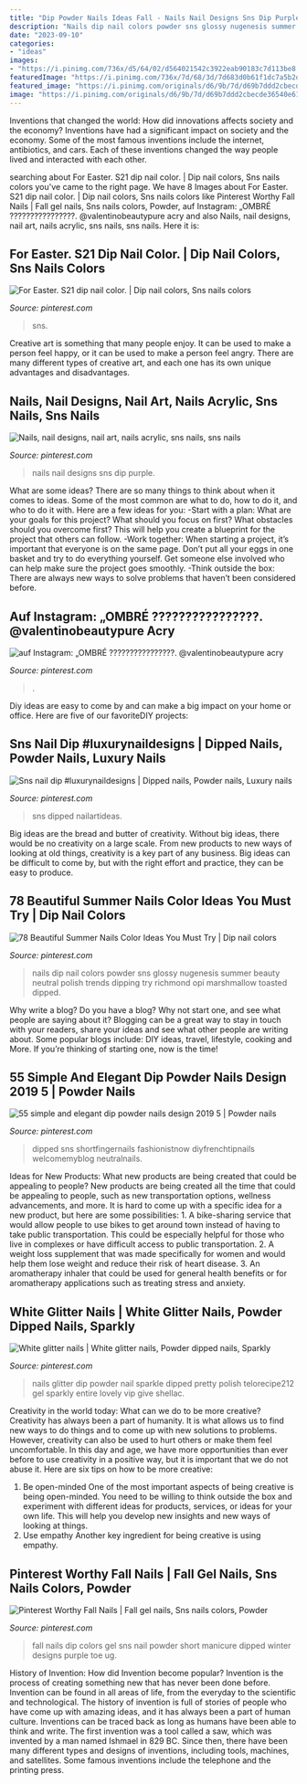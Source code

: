 ```yaml
---
title: "Dip Powder Nails Ideas Fall - Nails Nail Designs Sns Dip Purple"
description: "Nails dip nail colors powder sns glossy nugenesis summer beauty neutral polish trends dipping try richmond opi marshmallow toasted dipped"
date: "2023-09-10"
categories:
- "ideas"
images:
- "https://i.pinimg.com/736x/d5/64/02/d564021542c3922eab90183c7d113be8.jpg"
featuredImage: "https://i.pinimg.com/736x/7d/68/3d/7d683d0b61f1dc7a5b2d79802c904708.jpg"
featured_image: "https://i.pinimg.com/originals/d6/9b/7d/d69b7ddd2cbecde36540e6155c9695f1.jpg"
image: "https://i.pinimg.com/originals/d6/9b/7d/d69b7ddd2cbecde36540e6155c9695f1.jpg"
---
```



Inventions that changed the world: How did innovations affects society and the economy?
Inventions have had a significant impact on society and the economy. Some of the most famous inventions include the internet, antibiotics, and cars. Each of these inventions changed the way people lived and interacted with each other.

	

		
searching about For Easter. S21 dip nail color. | Dip nail colors, Sns nails colors you've came to the right page. We have 8 Images about For Easter. S21 dip nail color. | Dip nail colors, Sns nails colors like Pinterest Worthy Fall Nails | Fall gel nails, Sns nails colors, Powder, auf Instagram: „OMBRÉ ????????????????. @valentinobeautypure acry and also Nails, nail designs, nail art, nails acrylic, sns nails, sns nails. Here it is:
		
    
## For Easter. S21 Dip Nail Color. | Dip Nail Colors, Sns Nails Colors

<img loading=lazy src="https://i.pinimg.com/originals/95/e2/f4/95e2f455fb4b6b0274c2ac8a51d00fe8.jpg" onerror="this.onerror=null;this.src='https://tse4.mm.bing.net/th?id=OIP.UkQZ1snoBGgULjyZT3bVWwHaJ4&amp;pid=15.1';" alt="For Easter. S21 dip nail color. | Dip nail colors, Sns nails colors">

_Source: pinterest.com_

>sns. 

	

Creative art is something that many people enjoy. It can be used to make a person feel happy, or it can be used to make a person feel angry. There are many different types of creative art, and each one has its own unique advantages and disadvantages.

    
## Nails, Nail Designs, Nail Art, Nails Acrylic, Sns Nails, Sns Nails

<img loading=lazy src="https://i.pinimg.com/736x/a0/b8/ae/a0b8ae767c18ee60dbfb3ef5e71e6133.jpg" onerror="this.onerror=null;this.src='https://tse1.mm.bing.net/th?id=OIP.vZwUcFl9P3UiNinCn0vY4wHaHa&amp;pid=15.1';" alt="Nails, nail designs, nail art, nails acrylic, sns nails, sns nails">

_Source: pinterest.com_

>nails nail designs sns dip purple. 

	

What are some ideas?
There are so many things to think about when it comes to ideas. Some of the most common are what to do, how to do it, and who to do it with. Here are a few ideas for you: 
-Start with a plan: What are your goals for this project? What should you focus on first? What obstacles should you overcome first? This will help you create a blueprint for the project that others can follow. 
-Work together: When starting a project, it’s important that everyone is on the same page. Don’t put all your eggs in one basket and try to do everything yourself. Get someone else involved who can help make sure the project goes smoothly. 
-Think outside the box: There are always new ways to solve problems that haven’t been considered before.

    
## Auf Instagram: „OMBRÉ ????????????????. @valentinobeautypure Acry

<img loading=lazy src="https://i.pinimg.com/736x/42/ee/f2/42eef20568519733ed3018c0ebcf59af.jpg" onerror="this.onerror=null;this.src='https://tse4.mm.bing.net/th?id=OIP.u8ys5opIQYZMfLL9wqynkAHaJQ&amp;pid=15.1';" alt="auf Instagram: „OMBRÉ ????????????????. @valentinobeautypure acry">

_Source: pinterest.com_

>. 

	

Diy ideas are easy to come by and can make a big impact on your home or office. Here are five of our favoriteDIY projects: 

    
## Sns Nail Dip #luxurynaildesigns | Dipped Nails, Powder Nails, Luxury Nails

<img loading=lazy src="https://i.pinimg.com/736x/d5/64/02/d564021542c3922eab90183c7d113be8.jpg" onerror="this.onerror=null;this.src='https://tse1.mm.bing.net/th?id=OIP.pGFg9hnvXWsgcvjFifCN6QHaJ3&amp;pid=15.1';" alt="Sns nail dip #luxurynaildesigns | Dipped nails, Powder nails, Luxury nails">

_Source: pinterest.com_

>sns dipped nailartideas. 

	

Big ideas are the bread and butter of creativity. Without big ideas, there would be no creativity on a large scale. From new products to new ways of looking at old things, creativity is a key part of any business. Big ideas can be difficult to come by, but with the right effort and practice, they can be easy to produce.

    
## 78 Beautiful Summer Nails Color Ideas You Must Try | Dip Nail Colors

<img loading=lazy src="https://i.pinimg.com/736x/7d/68/3d/7d683d0b61f1dc7a5b2d79802c904708.jpg" onerror="this.onerror=null;this.src='https://tse3.mm.bing.net/th?id=OIP.JNdx__FyTgChyKhAbdzYMgHaHa&amp;pid=15.1';" alt="78 Beautiful Summer Nails Color Ideas You Must Try | Dip nail colors">

_Source: pinterest.com_

>nails dip nail colors powder sns glossy nugenesis summer beauty neutral polish trends dipping try richmond opi marshmallow toasted dipped. 

	

Why write a blog?
Do you have a blog? Why not start one, and see what people are saying about it? Blogging can be a great way to stay in touch with your readers, share your ideas and see what other people are writing about. Some popular blogs include: DIY ideas, travel, lifestyle, cooking and More. If you’re thinking of starting one, now is the time!

    
## 55 Simple And Elegant Dip Powder Nails Design 2019 5 | Powder Nails

<img loading=lazy src="https://i.pinimg.com/736x/e5/a1/ce/e5a1cea34d0bd7dfdd1077185c5a1ac0.jpg" onerror="this.onerror=null;this.src='https://tse1.mm.bing.net/th?id=OIP.rduY_gj3hI7Razos2s2MRQHaHa&amp;pid=15.1';" alt="55 simple and elegant dip powder nails design 2019 5 | Powder nails">

_Source: pinterest.com_

>dipped sns shortfingernails fashionistnow diyfrenchtipnails welcomemyblog neutralnails. 

	

Ideas for New Products: What new products are being created that could be appealing to people?
New products are being created all the time that could be appealing to people, such as new transportation options, wellness advancements, and more. It is hard to come up with a specific idea for a new product, but here are some possibilities: 1. A bike-sharing service that would allow people to use bikes to get around town instead of having to take public transportation. This could be especially helpful for those who live in complexes or have difficult access to public transportation. 2. A weight loss supplement that was made specifically for women and would help them lose weight and reduce their risk of heart disease. 3. An aromatherapy inhaler that could be used for general health benefits or for aromatherapy applications such as treating stress and anxiety. 
    
## White Glitter Nails | White Glitter Nails, Powder Dipped Nails, Sparkly

<img loading=lazy src="https://i.pinimg.com/originals/d6/9b/7d/d69b7ddd2cbecde36540e6155c9695f1.jpg" onerror="this.onerror=null;this.src='https://tse2.mm.bing.net/th?id=OIP.3J5dE5lStyLLBrXruvJ2jgHaJ4&amp;pid=15.1';" alt="White glitter nails | White glitter nails, Powder dipped nails, Sparkly">

_Source: pinterest.com_

>nails glitter dip powder nail sparkle dipped pretty polish telorecipe212 gel sparkly entire lovely vip give shellac. 

	

Creativity in the world today: What can we do to be more creative?
Creativity has always been a part of humanity. It is what allows us to find new ways to do things and to come up with new solutions to problems. However, creativity can also be used to hurt others or make them feel uncomfortable. In this day and age, we have more opportunities than ever before to use creativity in a positive way, but it is important that we do not abuse it. Here are six tips on how to be more creative: 
1. Be open-minded
One of the most important aspects of being creative is being open-minded. You need to be willing to think outside the box and experiment with different ideas for products, services, or ideas for your own life. This will help you develop new insights and new ways of looking at things. 
2. Use empathy
Another key ingredient for being creative is using empathy.

    
## Pinterest Worthy Fall Nails | Fall Gel Nails, Sns Nails Colors, Powder

<img loading=lazy src="https://i.pinimg.com/originals/a1/1b/e7/a11be7fd402df54fffbe7517ca1dcb99.jpg" onerror="this.onerror=null;this.src='https://tse3.mm.bing.net/th?id=OIP.FfFiJ6Ayk9gz3BpugVbgsAHaJ4&amp;pid=15.1';" alt="Pinterest Worthy Fall Nails | Fall gel nails, Sns nails colors, Powder">

_Source: pinterest.com_

>fall nails dip colors gel sns nail powder short manicure dipped winter designs purple toe ug. 

	

History of Invention: How did Invention become popular?
Invention is the process of creating something new that has never been done before. Invention can be found in all areas of life, from the everyday to the scientific and technological. The history of invention is full of stories of people who have come up with amazing ideas, and it has always been a part of human culture. Inventions can be traced back as long as humans have been able to think and write. The first invention was a tool called a saw, which was invented by a man named Ishmael in 829 BC. Since then, there have been many different types and designs of inventions, including tools, machines, and satellites. Some famous inventions include the telephone and the printing press.

